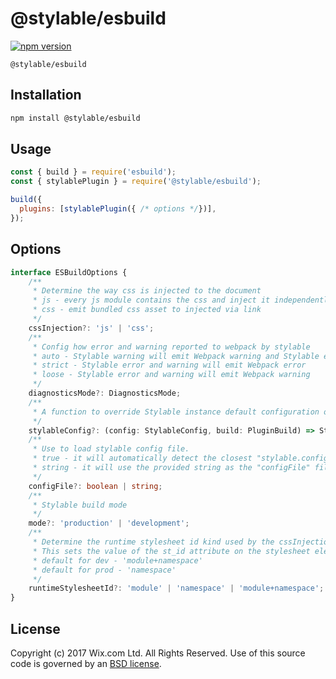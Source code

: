 # @stylable/esbuild

[![npm version](https://img.shields.io/npm/v/@stylable/esbuild.svg)](https://www.npmjs.com/package/@stylable/esbuild)

`@stylable/esbuild` 

## Installation

```bash
npm install @stylable/esbuild
```

## Usage

```js
const { build } = require('esbuild');
const { stylablePlugin } = require('@stylable/esbuild');

build({
  plugins: [stylablePlugin({ /* options */})],
});

```

## Options

```ts
interface ESBuildOptions {
    /**
     * Determine the way css is injected to the document
     * js - every js module contains the css and inject it independently
     * css - emit bundled css asset to injected via link
     */
    cssInjection?: 'js' | 'css';
    /**
     * Config how error and warning reported to webpack by stylable
     * auto - Stylable warning will emit Webpack warning and Stylable error will emit Webpack error
     * strict - Stylable error and warning will emit Webpack error
     * loose - Stylable error and warning will emit Webpack warning
     */
    diagnosticsMode?: DiagnosticsMode;
    /**
     * A function to override Stylable instance default configuration options
     */
    stylableConfig?: (config: StylableConfig, build: PluginBuild) => StylableConfig;
    /**
     * Use to load stylable config file.
     * true - it will automatically detect the closest "stylable.config.js" file and use it.
     * string - it will use the provided string as the "configFile" file path.
     */
    configFile?: boolean | string;
    /**
     * Stylable build mode
     */
    mode?: 'production' | 'development';
    /**
     * Determine the runtime stylesheet id kind used by the cssInjection js mode
     * This sets the value of the st_id attribute on the stylesheet element
     * default for dev - 'module+namespace'
     * default for prod - 'namespace'
     */
    runtimeStylesheetId?: 'module' | 'namespace' | 'module+namespace';
}
```


## License
Copyright (c) 2017 Wix.com Ltd. All Rights Reserved. Use of this source code is governed by an [BSD license](./LICENSE).

